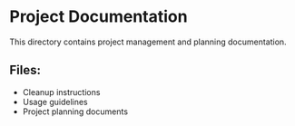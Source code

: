 # Project Documentation

This directory contains project management and planning documentation.

## Files:
- Cleanup instructions
- Usage guidelines
- Project planning documents
